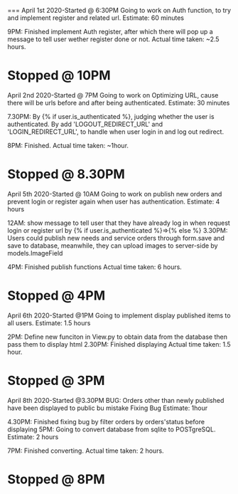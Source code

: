===
April 1st 2020-Started @ 6:30PM
Going to work on Auth function, to try and implement register and related url.
Estimate: 60 minutes

9PM: Finished implement Auth register, after which there will pop up a message to tell user wether register done or not.
Actual time taken: ~2.5 hours.

Stopped @ 10PM
===
April 2nd 2020-Started @ 7PM
Going to work on Optimizing URL, cause there will be urls before and after being authenticated.
Estimate: 30 minutes

7.30PM: By {% if user.is_authenticated %}, judging whether the user is authenticated. By add 'LOGOUT_REDIRECT_URL' and 'LOGIN_REDIRECT_URL', to handle when user login in and log out redirect.

8PM: Finished.
Actual time taken: ~1hour.

Stopped @ 8.30PM
===
April 5th 2020-Started @ 10AM
Going to work on publish new orders and prevent login or register again when user has authentication.
Estimate: 4 hours

12AM: show message to tell user that they have already log in when request login or register url by {% if user.is_authenticated %}=>{% else %}
3.30PM: Users could publish new needs and service orders through form.save and save to database, meanwhile, they can upload images to server-side by models.ImageField

4PM: Finished publish functions
Actual time taken: 6 hours.

Stopped @ 4PM
===
April 6th 2020-Started @1PM
Going to implement display published items to all users.
Estimate: 1.5 hours

2PM: Define new funciton in View.py to obtain data from the database then pass them to display html
2.30PM: Finished displaying
Actual time taken: 1.5 hour.

Stopped @ 3PM
===
April 8th 2020-Started @3.30PM
BUG: Orders other than newly published have been displayed to public bu mistake
Fixing Bug Estimate: 1hour

4.30PM: Finished fixing bug by filter orders by orders'status before displaying
5PM: Going to convert database from sqlite to POSTgreSQL.
Estimate: 2 hours

7PM: Finished converting.
Actual time taken: 2 hours.

Stopped @ 8PM
===
